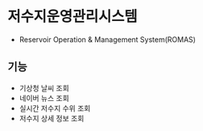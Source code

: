 # 저수지운영관리시스템

- Reservoir Operation & Management System(ROMAS)

## 기능

- 기상청 날씨 조회
- 네이버 뉴스 조회
- 실시간 저수지 수위 조회
- 저수지 상세 정보 조회
